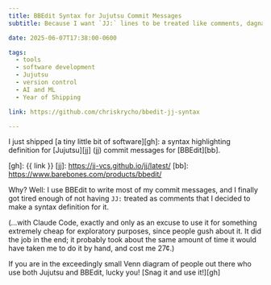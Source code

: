 ```yaml
---
title: BBEdit Syntax for Jujutsu Commit Messages
subtitle: Because I want `JJ:` lines to be treated like comments, dagnabbit!

date: 2025-06-07T17:38:00-0600

tags:
  - tools
  - software development
  - Jujutsu
  - version control
  - AI and ML
  - Year of Shipping

link: https://github.com/chriskrycho/bbedit-jj-syntax

---
```


I just shipped [a tiny little bit of software][gh]: a syntax highlighting definition for [Jujutsu][jj] (jj) commit messages for [BBEdit][bb].

[gh]: {{ link }}
[jj]: https://jj-vcs.github.io/jj/latest/
[bb]: https://www.barebones.com/products/bbedit/

Why? Well: I use BBEdit to write most of my commit messages, and I finally got tired enough of not having `JJ:` treated as comments that I decided to make a syntax definition for it.

(…with Claude Code, exactly and only as an excuse to use it for something extremely cheap for exploratory purposes, since people gush about it. It did the job in the end; it probably took about the same amount of time it would have taken me to do it by hand, and cost me 27¢.)

If you are in the exceedingly small Venn diagram of people out there who use both Jujutsu and BBEdit, lucky you! [Snag it and use it!][gh]
